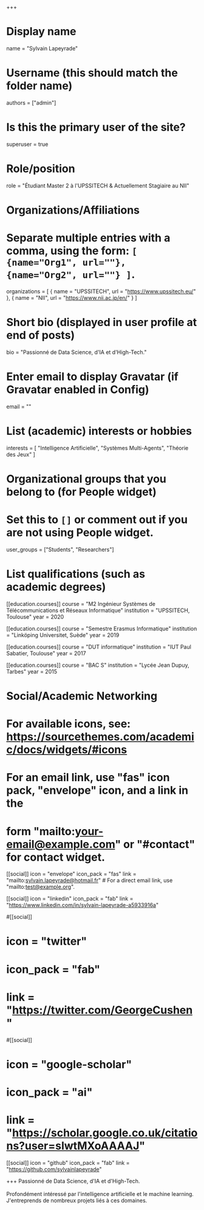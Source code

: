 +++
# Display name
name = "Sylvain Lapeyrade"

# Username (this should match the folder name)
authors = ["admin"]

# Is this the primary user of the site?
superuser = true

# Role/position
role = "Étudiant Master 2 à l'UPSSITECH & Actuellement Stagiaire au NII"

# Organizations/Affiliations
#   Separate multiple entries with a comma, using the form: `[ {name="Org1", url=""}, {name="Org2", url=""} ]`.
organizations = [ { name = "UPSSITECH", url = "https://www.upssitech.eu/" },
 { name = "NII", url = "https://www.nii.ac.jp/en/" } ]

# Short bio (displayed in user profile at end of posts)
bio = "Passionné de Data Science, d'IA et d'High-Tech."

# Enter email to display Gravatar (if Gravatar enabled in Config)
email = ""

# List (academic) interests or hobbies
interests = [
  "Intelligence Artificielle",
  "Systèmes Multi-Agents",
  "Théorie des Jeux"
]

# Organizational groups that you belong to (for People widget)
#   Set this to `[]` or comment out if you are not using People widget.
user_groups = ["Students", "Researchers"]

# List qualifications (such as academic degrees)
[[education.courses]]
  course = "M2 Ingénieur Systèmes de Télécommunications et Réseaux Informatique"
  institution = "UPSSITECH, Toulouse"
  year = 2020

[[education.courses]]
  course = "Semestre Erasmus Informatique"
  institution = "Linköping Universitet, Suède"
  year = 2019

[[education.courses]]
  course = "DUT informatique"
  institution = "IUT Paul Sabatier, Toulouse"
  year = 2017

[[education.courses]]
  course = "BAC S"
  institution = "Lycée Jean Dupuy, Tarbes"
  year = 2015

# Social/Academic Networking
# For available icons, see: https://sourcethemes.com/academic/docs/widgets/#icons
#   For an email link, use "fas" icon pack, "envelope" icon, and a link in the
#   form "mailto:your-email@example.com" or "#contact" for contact widget.

[[social]]
  icon = "envelope"
  icon_pack = "fas"
  link = "mailto:sylvain.lapeyrade@hotmail.fr"  # For a direct email link, use "mailto:test@example.org".

[[social]]
  icon = "linkedin"
  icon_pack = "fab"
  link = "https://www.linkedin.com/in/sylvain-lapeyrade-a5933916a"  

#[[social]]
#  icon = "twitter"
#  icon_pack = "fab"
#  link = "https://twitter.com/GeorgeCushen"

#[[social]]
# icon = "google-scholar"
#  icon_pack = "ai"
#  link = "https://scholar.google.co.uk/citations?user=sIwtMXoAAAAJ"

[[social]]
  icon = "github"
  icon_pack = "fab"
  link = "https://github.com/sylvainlapeyrade"


+++
Passionné de Data Science, d'IA et d'High-Tech.
<br><br>Profondément intéressé par l'intelligence artificielle et le machine learning.
<br>J'entreprends de nombreux projets liés à ces domaines.

<!-- Nelson Bighetti is a professor of artificial intelligence at the Stanford AI Lab. His research interests include distributed robotics, mobile computing and programmable matter. He leads the Robotic Neurobiology group, which develops self-reconfiguring robots, systems of self-organizing robots, and mobile sensor networks.

Lorem ipsum dolor sit amet, consectetur adipiscing elit. Sed neque elit, tristique placerat feugiat ac, facilisis vitae arcu. Proin eget egestas augue. Praesent ut sem nec arcu pellentesque aliquet. Duis dapibus diam vel metus tempus vulputate.  -->
